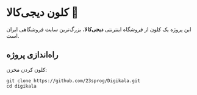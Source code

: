 # کلون دیجی‌کالا 🛒

این پروژه یک کلون از فروشگاه اینترنتی **دیجی‌کالا**، بزرگ‌ترین سایت فروشگاهی ایران است.  

## راه‌اندازی پروژه

کلون کردن مخزن:

```
git clone https://github.com/23sprog/Digikala.git
cd digikala